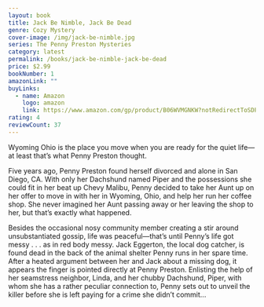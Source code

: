 ```yaml
---
layout: book
title: Jack Be Nimble, Jack Be Dead
genre: Cozy Mystery
cover-image: /img/jack-be-nimble.jpg
series: The Penny Preston Mysteries
category: latest
permalink: /books/jack-be-nimble-jack-be-dead
price: $2.99
bookNumber: 1
amazonLink: ""
buyLinks:
  - name: Amazon
    logo: amazon
    link: https://www.amazon.com/gp/product/B06WVMGNKW?notRedirectToSDP=1&ref_=dbs_mng_calw_0&storeType=ebooks
rating: 4
reviewCount: 37
---
```

Wyoming Ohio is the place you move when you are ready for the quiet life—at least that’s what Penny Preston thought.

Five years ago, Penny Preston found herself divorced and alone in San Diego, CA. With only her Dachshund named Piper and the possessions she could fit in her beat up Chevy Malibu, Penny decided to take her Aunt up on her offer to move in with her in Wyoming, Ohio, and help her run her coffee shop. She never imagined her Aunt passing away or her leaving the shop to her, but that’s exactly what happened.

Besides the occasional nosy community member creating a stir around unsubstantiated gossip, life was peaceful—that’s until Penny’s life got messy . . . as in red body messy. Jack Eggerton, the local dog catcher, is found dead in the back of the animal shelter Penny runs in her spare time. After a heated argument between her and Jack about a missing dog, it appears the finger is pointed directly at Penny Preston. Enlisting the help of her seamstress neighbor, Linda, and her chubby Dachshund, Piper, with whom she has a rather peculiar connection to, Penny sets out to unveil the killer before she is left paying for a crime she didn’t commit...
